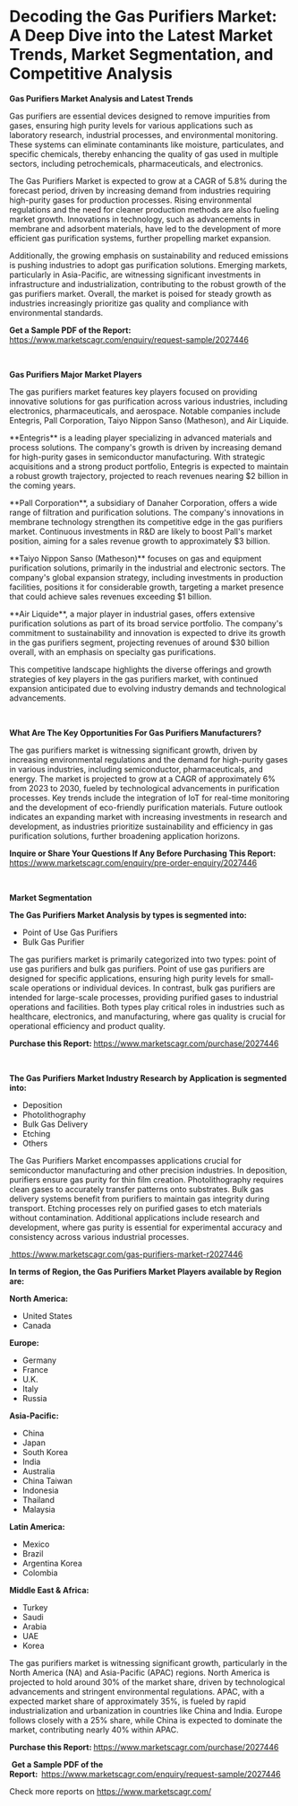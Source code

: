 <p><h1>Decoding the Gas Purifiers Market: A Deep Dive into the Latest Market Trends, Market Segmentation, and Competitive Analysis</h1></p><p><strong>Gas Purifiers Market Analysis and Latest Trends</strong></p>
<p><p>Gas purifiers are essential devices designed to remove impurities from gases, ensuring high purity levels for various applications such as laboratory research, industrial processes, and environmental monitoring. These systems can eliminate contaminants like moisture, particulates, and specific chemicals, thereby enhancing the quality of gas used in multiple sectors, including petrochemicals, pharmaceuticals, and electronics.</p><p>The Gas Purifiers Market is expected to grow at a CAGR of 5.8% during the forecast period, driven by increasing demand from industries requiring high-purity gases for production processes. Rising environmental regulations and the need for cleaner production methods are also fueling market growth. Innovations in technology, such as advancements in membrane and adsorbent materials, have led to the development of more efficient gas purification systems, further propelling market expansion.</p><p>Additionally, the growing emphasis on sustainability and reduced emissions is pushing industries to adopt gas purification solutions. Emerging markets, particularly in Asia-Pacific, are witnessing significant investments in infrastructure and industrialization, contributing to the robust growth of the gas purifiers market. Overall, the market is poised for steady growth as industries increasingly prioritize gas quality and compliance with environmental standards.</p></p>
<p><strong>Get a Sample PDF of the Report:&nbsp;</strong> <a href="https://www.marketscagr.com/enquiry/request-sample/2027446?utm_campaign=2991&utm_medium=2&utm_source=Github&utm_content=ia&utm_term=30032025&utm_id=gas-purifiers">https://www.marketscagr.com/enquiry/request-sample/2027446</a></p>
<p>&nbsp;</p>
<p><strong>Gas Purifiers Major Market Players</strong></p>
<p><p>The gas purifiers market features key players focused on providing innovative solutions for gas purification across various industries, including electronics, pharmaceuticals, and aerospace. Notable companies include Entegris, Pall Corporation, Taiyo Nippon Sanso (Matheson), and Air Liquide.</p><p>**Entegris** is a leading player specializing in advanced materials and process solutions. The company's growth is driven by increasing demand for high-purity gases in semiconductor manufacturing. With strategic acquisitions and a strong product portfolio, Entegris is expected to maintain a robust growth trajectory, projected to reach revenues nearing $2 billion in the coming years.</p><p>**Pall Corporation**, a subsidiary of Danaher Corporation, offers a wide range of filtration and purification solutions. The company's innovations in membrane technology strengthen its competitive edge in the gas purifiers market. Continuous investments in R&D are likely to boost Pall's market position, aiming for a sales revenue growth to approximately $3 billion.</p><p>**Taiyo Nippon Sanso (Matheson)** focuses on gas and equipment purification solutions, primarily in the industrial and electronic sectors. The company's global expansion strategy, including investments in production facilities, positions it for considerable growth, targeting a market presence that could achieve sales revenues exceeding $1 billion.</p><p>**Air Liquide**, a major player in industrial gases, offers extensive purification solutions as part of its broad service portfolio. The company's commitment to sustainability and innovation is expected to drive its growth in the gas purifiers segment, projecting revenues of around $30 billion overall, with an emphasis on specialty gas purifications.</p><p>This competitive landscape highlights the diverse offerings and growth strategies of key players in the gas purifiers market, with continued expansion anticipated due to evolving industry demands and technological advancements.</p></p>
<p>&nbsp;</p>
<p><strong>What Are The Key Opportunities For Gas Purifiers Manufacturers?</strong></p>
<p><p>The gas purifiers market is witnessing significant growth, driven by increasing environmental regulations and the demand for high-purity gases in various industries, including semiconductor, pharmaceuticals, and energy. The market is projected to grow at a CAGR of approximately 6% from 2023 to 2030, fueled by technological advancements in purification processes. Key trends include the integration of IoT for real-time monitoring and the development of eco-friendly purification materials. Future outlook indicates an expanding market with increasing investments in research and development, as industries prioritize sustainability and efficiency in gas purification solutions, further broadening application horizons.</p></p>
<p><strong>Inquire or Share Your Questions If Any Before Purchasing This Report:</strong> <a href="https://www.marketscagr.com/enquiry/pre-order-enquiry/2027446?utm_campaign=2991&utm_medium=2&utm_source=Github&utm_content=ia&utm_term=30032025&utm_id=gas-purifiers">https://www.marketscagr.com/enquiry/pre-order-enquiry/2027446</a></p>
<p>&nbsp;</p>
<p><strong>Market Segmentation</strong></p>
<p><strong>The Gas Purifiers Market Analysis by types is segmented into:</strong></p>
<p><ul><li>Point of Use Gas Purifiers</li><li>Bulk Gas Purifier</li></ul></p>
<p><p>The gas purifiers market is primarily categorized into two types: point of use gas purifiers and bulk gas purifiers. Point of use gas purifiers are designed for specific applications, ensuring high purity levels for small-scale operations or individual devices. In contrast, bulk gas purifiers are intended for large-scale processes, providing purified gases to industrial operations and facilities. Both types play critical roles in industries such as healthcare, electronics, and manufacturing, where gas quality is crucial for operational efficiency and product quality.</p></p>
<p><strong>Purchase this Report:&nbsp;</strong><a href="https://www.marketscagr.com/purchase/2027446?utm_campaign=2991&utm_medium=2&utm_source=Github&utm_content=ia&utm_term=30032025&utm_id=gas-purifiers">https://www.marketscagr.com/purchase/2027446</a></p>
<p>&nbsp;</p>
<p><strong>The Gas Purifiers Market Industry Research by Application is segmented into:</strong></p>
<p><ul><li>Deposition</li><li>Photolithography</li><li>Bulk Gas Delivery</li><li>Etching</li><li>Others</li></ul></p>
<p><p>The Gas Purifiers Market encompasses applications crucial for semiconductor manufacturing and other precision industries. In deposition, purifiers ensure gas purity for thin film creation. Photolithography requires clean gases to accurately transfer patterns onto substrates. Bulk gas delivery systems benefit from purifiers to maintain gas integrity during transport. Etching processes rely on purified gases to etch materials without contamination. Additional applications include research and development, where gas purity is essential for experimental accuracy and consistency across various industrial processes.</p></p>
<p><a href="https://www.marketscagr.com/gas-purifiers-market-r2027446?utm_campaign=2991&utm_medium=2&utm_source=Github&utm_content=ia&utm_term=30032025&utm_id=gas-purifiers">&nbsp;https://www.marketscagr.com/gas-purifiers-market-r2027446</a></p>
<p><strong>In terms of Region, the Gas Purifiers Market Players available by Region are:</strong></p>
<p>
    <p> <strong> North America: </strong>
        <ul>
            <li>United States</li>
            <li>Canada</li>
        </ul>
        </p> 
    <p> <strong> Europe: </strong>
        <ul>
            <li>Germany</li>
            <li>France</li>
            <li>U.K.</li>
            <li>Italy</li>
            <li>Russia</li>
        </ul>
        </p> 
    <p> <strong> Asia-Pacific: </strong>
        <ul>
            <li>China</li>
            <li>Japan</li>
            <li>South Korea</li>
            <li>India</li>
            <li>Australia</li>
            <li>China Taiwan</li>
            <li>Indonesia</li>
            <li>Thailand</li>
            <li>Malaysia</li>
        </ul>
        </p> 
    <p> <strong> Latin America: </strong>
        <ul>
            <li>Mexico</li>
            <li>Brazil</li>
            <li>Argentina Korea</li>
            <li>Colombia</li>
        </ul>
        </p> 
    <p> <strong> Middle East & Africa: </strong>
        <ul>
            <li>Turkey</li>
            <li>Saudi</li>
            <li>Arabia</li>
            <li>UAE</li>
            <li>Korea</li>
        </ul>
    </p>
    </p>
<p><p>The gas purifiers market is witnessing significant growth, particularly in the North America (NA) and Asia-Pacific (APAC) regions. North America is projected to hold around 30% of the market share, driven by technological advancements and stringent environmental regulations. APAC, with a expected market share of approximately 35%, is fueled by rapid industrialization and urbanization in countries like China and India. Europe follows closely with a 25% share, while China is expected to dominate the market, contributing nearly 40% within APAC.</p></p>
<p><strong>Purchase this Report: </strong><a href="https://www.marketscagr.com/purchase/2027446?utm_campaign=2991&utm_medium=2&utm_source=Github&utm_content=ia&utm_term=30032025&utm_id=gas-purifiers">https://www.marketscagr.com/purchase/2027446</a></p>
<p>&nbsp;<strong>Get a Sample PDF of the Report:&nbsp;&nbsp;</strong><a href="https://www.marketscagr.com/enquiry/request-sample/2027446?utm_campaign=2991&utm_medium=2&utm_source=Github&utm_content=ia&utm_term=30032025&utm_id=gas-purifiers">https://www.marketscagr.com/enquiry/request-sample/2027446</a></p>
<p><strong></strong></p>
<p>Check more reports on <a href="https://www.marketscagr.com/?utm_campaign=2991&utm_medium=2&utm_source=Github&utm_content=ia&utm_term=30032025&utm_id=gas-purifiers">https://www.marketscagr.com/</a></p>